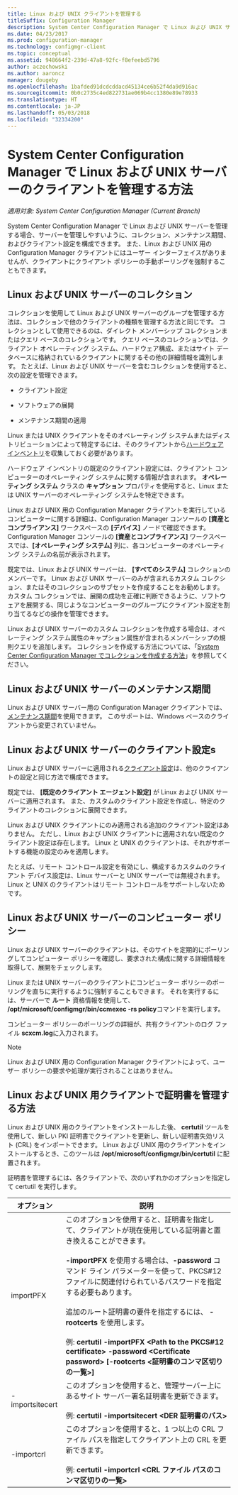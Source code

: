 ```yaml
---
title: Linux および UNIX クライアントを管理する
titleSuffix: Configuration Manager
description: System Center Configuration Manager で Linux および UNIX サーバーのクライアントを管理します。
ms.date: 04/23/2017
ms.prod: configuration-manager
ms.technology: configmgr-client
ms.topic: conceptual
ms.assetid: 948664f2-239d-47a8-92fc-f8efeebd5796
author: aczechowski
ms.author: aaroncz
manager: dougeby
ms.openlocfilehash: 1bafded91dcdcddacd45134ce6b52f4da9d916ac
ms.sourcegitcommit: 0b0c2735c4ed822731ae069b4cc1380e89e78933
ms.translationtype: HT
ms.contentlocale: ja-JP
ms.lasthandoff: 05/03/2018
ms.locfileid: "32334200"
---
```

# <a name="how-to-manage-clients-for-linux-and-unix-servers-in-system-center-configuration-manager"></a>System Center Configuration Manager で Linux および UNIX サーバーのクライアントを管理する方法

*適用対象: System Center Configuration Manager (Current Branch)*

System Center Configuration Manager で Linux および UNIX サーバーを管理する場合、サーバーを管理しやすいように、コレクション、メンテナンス期間、およびクライアント設定を構成できます。 また、Linux および UNIX 用の Configuration Manager クライアントにはユーザー インターフェイスがありませんが、クライアントにクライアント ポリシーの手動ポーリングを強制することもできます。

##  <a name="BKMK_CollectionsforLnU"></a> Linux および UNIX サーバーのコレクション  
 コレクションを使用して Linux および UNIX サーバーのグループを管理する方法は、コレクションで他のクライアントの種類を管理する方法と同じです。 コレクションとして使用できるのは、ダイレクト メンバーシップ コレクションまたはクエリ ベースのコレクションです。 クエリ ベースのコレクションでは、クライアント オペレーティング システム、ハードウェア構成、またはサイト データベースに格納されているクライアントに関するその他の詳細情報を識別します。 たとえば、Linux および UNIX サーバーを含むコレクションを使用すると、次の設定を管理できます。  

-   クライアント設定  

-   ソフトウェアの展開  

-   メンテナンス期間の適用  

 Linux または UNIX クライアントをそのオペレーティング システムまたはディストリビューションによって特定するには、そのクライアントから[ハードウェア インベントリ](../../../core/clients/manage/inventory/hardware-inventory-for-linux-and-unix.md)を収集しておく必要があります。  

 ハードウェア インベントリの既定のクライアント設定には、クライアント コンピューターのオペレーティング システムに関する情報が含まれます。 **オペレーティング システム** クラスの **キャプション** プロパティを使用すると、Linux または UNIX サーバーのオペレーティング システムを特定できます。  

 Linux および UNIX 用の Configuration Manager クライアントを実行しているコンピューターに関する詳細は、Configuration Manager コンソールの **[資産とコンプライアンス]** ワークスペースの **[デバイス]** ノードで確認できます。 Configuration Manager コンソールの **[資産とコンプライアンス]** ワークスペースでは、**[オペレーティング システム]** 列に、各コンピューターのオペレーティング システムの名前が表示されます。  

 既定では、Linux および UNIX サーバーは、 **[すべてのシステム]** コレクションのメンバーです。 Linux および UNIX サーバーのみが含まれるカスタム コレクション、またはそのコレクションのサブセットを作成することをお勧めします。 カスタム コレクションでは、展開の成功を正確に判断できるように、ソフトウェアを展開する、同じようなコンピューターのグループにクライアント設定を割り当てるなどの操作を管理できます。   

 Linux および UNIX サーバーのカスタム コレクションを作成する場合は、オペレーティング システム属性のキャプション属性が含まれるメンバーシップの規則クエリを追加します。 コレクションを作成する方法については、「[System Center Configuration Manager でコレクションを作成する方法](../../../core/clients/manage/collections/create-collections.md)」を参照してください。  

##  <a name="BKMK_MaintenanceWindowsforLnU"></a> Linux および UNIX サーバーのメンテナンス期間  
 Linux および UNIX サーバー用の Configuration Manager クライアントでは、[メンテナンス期間](../../../core/clients/manage/collections/use-maintenance-windows.md)を使用できます。 このサポートは、Windows ベースのクライアントから変更されていません。  

##  <a name="BKMK_ClientSettingsforLnU"></a> Linux および UNIX サーバーのクライアント設定s  
 Linux および UNIX サーバーに適用される[クライアント設定](../../../core/clients/deploy/configure-client-settings.md)は、他のクライアントの設定と同じ方法で構成できます。  

 既定では、 **[既定のクライアント エージェント設定]** が Linux および UNIX サーバーに適用されます。 また、カスタムのクライアント設定を作成し、特定のクライアントのコレクションに展開できます。  

 Linux および UNIX クライアントにのみ適用される追加のクライアント設定はありません。 ただし、Linux および UNIX クライアントに適用されない既定のクライアント設定は存在します。 Linux と UNIX のクライアントは、それがサポートする機能の設定のみを適用します。  

 たとえば、リモート コントロール設定を有効にし、構成するカスタムのクライアント デバイス設定は、Linux サーバーと UNIX サーバーでは無視されます。Linux と UNIX のクライアントはリモート コントロールをサポートしないためです。  

##  <a name="BKMK_PolicyforLnU"><a name="BKMK_PolicyforLnU"></a> Linux および UNIX サーバーのコンピューター ポリシー  
 Linux および UNIX サーバーのクライアントは、そのサイトを定期的にポーリングしてコンピューター ポリシーを確認し、要求された構成に関する詳細情報を取得して、展開をチェックします。  

 Linux または UNIX サーバーのクライアントにコンピューター ポリシーのポーリングを直ちに実行するように強制することもできます。 それを実行するには、サーバーで **ルート** 資格情報を使用して、 **/opt/microsoft/configmgr/bin/ccmexec -rs policy**コマンドを実行します。  

 コンピューター ポリシーのポーリングの詳細が、共有クライアントのログ ファイル **scxcm.log**に入力されます。  

> [!NOTE]  
>  Linux および UNIX 用の Configuration Manager クライアントによって、ユーザー ポリシーの要求や処理が実行されることはありません。  

##  <a name="BKMK_ManageLinuxCerts"></a> Linux および UNIX 用クライアントで証明書を管理する方法  
 Linux および UNIX 用のクライアントをインストールした後、 **certutil** ツールを使用して、新しい PKI 証明書でクライアントを更新し、新しい証明書失効リスト (CRL) をインポートできます。 Linux および UNIX 用のクライアントをインストールするとき、このツールは **/opt/microsoft/configmgr/bin/certutil** に配置されます。 

 証明書を管理するには、各クライアントで、次のいずれかのオプションを指定して certutil を実行します。  

|オプション|説明|  
|------------|----------------------|  
|importPFX|このオプションを使用すると、証明書を指定して、クライアントが現在使用している証明書と置き換えることができます。<br /><br /> **-importPFX** を使用する場合は、**-password** コマンド ライン パラメーターを使って、PKCS#12 ファイルに関連付けられているパスワードを指定する必要もあります。<br /><br /> 追加のルート証明書の要件を指定するには、 **-rootcerts** を使用します。<br /><br /> 例: **certutil -importPFX &lt;Path to the PKCS#12 certificate> -password &lt;Certificate password\> [-rootcerts &lt;証明書のコンマ区切りの一覧>]**|  
|-importsitecert|このオプションを使用すると、管理サーバー上にあるサイト サーバー署名証明書を更新できます。<br /><br /> 例: **certutil -importsitecert &lt;DER 証明書のパス\>**|  
|-importcrl|このオプションを使用すると、1 つ以上の CRL ファイル パスを指定してクライアント上の CRL を更新できます。<br /><br /> 例: **certutil -importcrl &lt;CRL ファイル パスのコンマ区切りの一覧\>**|  
